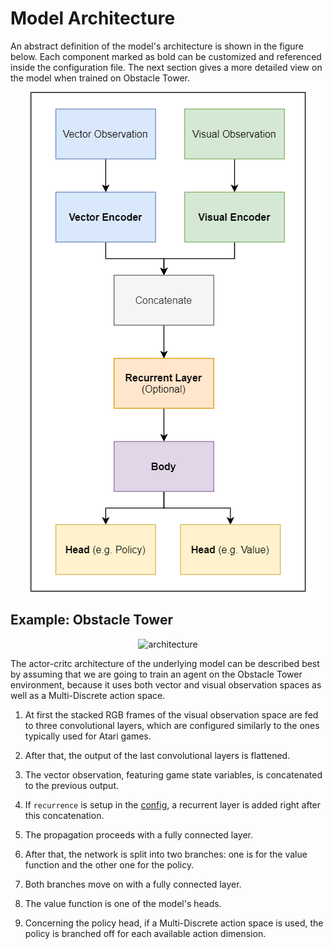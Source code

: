 # Model Architecture

An abstract definition of the model's architecture is shown in the figure below.
Each component marked as bold can be customized and referenced inside the configuration file.
The next section gives a more detailed view on the model when trained on Obstacle Tower.

<p align="center"><img src="img/general_model_architecture.png" alt="general_architecture"></p>

## Example: Obstacle Tower

<p align="center"><img src="img/model_architecture.png" alt="architecture"></p>

The actor-critc architecture of the underlying model can be described best by assuming that we are going to train an agent on the Obstacle Tower environment, because it uses both vector and visual observation spaces as well as a Multi-Discrete action space.

1. At first the stacked RGB frames of the visual observation space are fed to three convolutional layers, which are configured similarly to the ones typically used for Atari games.

2. After that, the output of the last convolutional layers is flattened.

3. The vector observation, featuring game state variables, is concatenated to the previous output.

4. If `recurrence` is setup in the [config](configuration.md), a recurrent layer is added right after this concatenation.

5. The propagation proceeds with a fully connected layer.

6. After that, the network is split into two branches: one is for the value function and the other one for the policy.

7. Both branches move on with a fully connected layer.

8. The value function is one of the model's heads.

9. Concerning the policy head, if a Multi-Discrete action space is used, the policy is branched off for each available action dimension.
